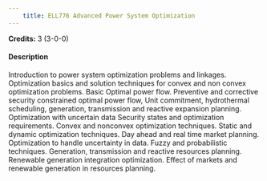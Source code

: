 ```yaml
---
    title: ELL776 Advanced Power System Optimization
---
```

**Credits:** 3 (3-0-0)



#### Description 
Introduction to power system optimization problems and linkages. Optimization basics and solution techniques for convex and non convex optimization problems. Basic Optimal power flow. Preventive and corrective security constrained optimal power flow, Unit commitment, hydrothermal scheduling, generation, transmission and reactive expansion planning. Optimization with uncertain data Security states and optimization requirements. Convex and nonconvex optimization techniques. Static and dynamic optimization techniques. Day ahead and real time market planning. Optimization to handle uncertainty in data. Fuzzy and probabilistic techniques. Generation, transmission and reactive resources planning. Renewable generation integration optimization. Effect of markets and renewable generation in resources planning.